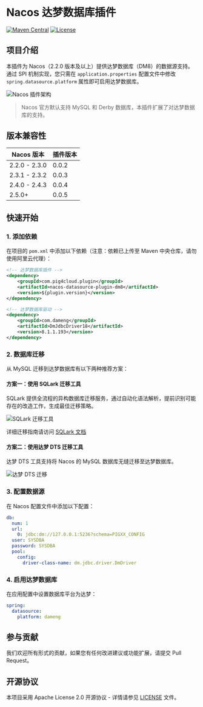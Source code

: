 # Nacos 达梦数据库插件

[![Maven Central](https://img.shields.io/maven-central/v/com.pig4cloud.plugin/nacos-datasource-plugin-dm8.svg?style=flat-square)](https://maven.badges.herokuapp.com/maven-central/com.pig4cloud.plugin/nacos-datasource-plugin-dm8)
[![License](https://img.shields.io/badge/License-Apache%202.0-blue.svg)](https://opensource.org/licenses/Apache-2.0)

## 项目介绍

本插件为 Nacos（2.2.0 版本及以上）提供达梦数据库（DM8）的数据源支持。通过 SPI 机制实现，您只需在 `application.properties` 配置文件中修改 `spring.datasource.platform` 属性即可启用达梦数据库。

![Nacos 插件架构](https://minio.pigx.top/oss/202212/1671179590.jpg)

> Nacos 官方默认支持 MySQL 和 Derby 数据库，本插件扩展了对达梦数据库的支持。

## 版本兼容性

| Nacos 版本    | 插件版本 |
|--------------|---------|
| 2.2.0 - 2.3.0 | 0.0.2   |
| 2.3.1 - 2.3.2 | 0.0.3   |
| 2.4.0 - 2.4.3 | 0.0.4   |
| 2.5.0+        | 0.0.5   |

## 快速开始

### 1. 添加依赖

在项目的 `pom.xml` 中添加以下依赖（注意：依赖已上传至 Maven 中央仓库，请勿使用阿里云代理）：

```xml
<!-- 达梦数据库插件 -->
<dependency>
    <groupId>com.pig4cloud.plugin</groupId>
    <artifactId>nacos-datasource-plugin-dm8</artifactId>
    <version>${plugin.version}</version>
</dependency>

<!-- 达梦数据库驱动 -->
<dependency>
    <groupId>com.dameng</groupId>
    <artifactId>DmJdbcDriver18</artifactId>
    <version>8.1.1.193</version>
</dependency>
```

### 2. 数据库迁移

从 MySQL 迁移到达梦数据库有以下两种推荐方案：

#### 方案一：使用 SQLark 迁移工具
SQLark 提供全流程的异构数据库迁移服务，通过自动化语法解析，提前识别可能存在的改造工作，生成最佳迁移策略。

![SQLark 迁移工具](https://minio.pigx.vip/oss/202501/1738162693.png)

详细迁移指南请访问 [SQLark 文档](https://www.sqlark.com/docs/zh/v1/data-migration/overview.html)

#### 方案二：使用达梦 DTS 迁移工具
达梦 DTS 工具支持将 Nacos 的 MySQL 数据库无缝迁移至达梦数据库。

![达梦 DTS 迁移](https://minio.pigx.top/oss/202406/1718112771.png)

### 3. 配置数据源

在 Nacos 配置文件中添加以下配置：

```yaml
db:
  num: 1
  url:
    0: jdbc:dm://127.0.0.1:5236?schema=PIGXX_CONFIG
  user: SYSDBA
  password: SYSDBA
  pool:
    config:
      driver-class-name: dm.jdbc.driver.DmDriver
```

### 4. 启用达梦数据库

在应用配置中设置数据库平台为达梦：

```yaml
spring:
  datasource:
    platform: dameng
```

## 参与贡献

我们欢迎所有形式的贡献，如果您有任何改进建议或功能扩展，请提交 Pull Request。

## 开源协议

本项目采用 Apache License 2.0 开源协议 - 详情请参见 [LICENSE](LICENSE) 文件。
